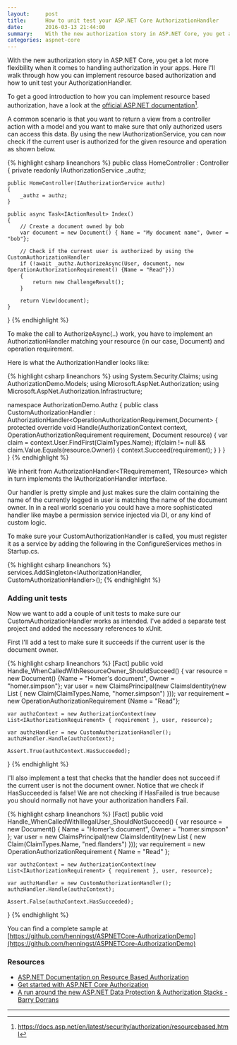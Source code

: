 ```yaml
---
layout:     post
title:      How to unit test your ASP.NET Core AuthorizationHandler
date:       2016-03-13 21:44:00
summary:    With the new authorization story in ASP.NET Core, you get a lot more flexibility when it comes to handling authorization in your apps. Here I'll walk through how you can implement resource based authorization and how to unit test your AuthorizationHandler.
categories: aspnet-core
---
```


With the new authorization story in ASP.NET Core, you get a lot more flexibility when it comes to handling authorization in your apps. Here I'll walk through how you can implement resource based authorization and how to unit test your AuthorizationHandler.

To get a good introduction to how you can implement resource based authorization, have a look at the [official ASP.NET documentation](https://docs.asp.net/en/latest/security/authorization/resourcebased.html)[^1].

A common scenario is that you want to return a view from a controller action with a model and you want to make sure that only authorized users can access this data. By using the new IAuthorizationService, you can now check if the current user is authorized for the given resource and operation as shown below.

{% highlight csharp lineanchors %}
public class HomeController : Controller
{
    private readonly IAuthorizationService _authz;

    public HomeController(IAuthorizationService authz)
    {
        _authz = authz;
    }

    public async Task<IActionResult> Index()
    {
        // Create a document owned by bob
        var document = new Document() { Name = "My document name", Owner = "bob"};

        // Check if the current user is authorized by using the CustomAuthorizationHandler
        if (!await _authz.AuthorizeAsync(User, document, new OperationAuthorizationRequirement() {Name = "Read"}))
        {
            return new ChallengeResult();
        }

        return View(document);
    }
}
{% endhighlight %}



To make the call to AuthorizeAsync(..) work, you have to implement an AuthorizationHandler matching your resource (in our case, Document) and operation requirement.

Here is what the AuthorizationHandler looks like:

{% highlight csharp lineanchors %}
using System.Security.Claims;
using AuthorizationDemo.Models;
using Microsoft.AspNet.Authorization;
using Microsoft.AspNet.Authorization.Infrastructure;

namespace AuthorizationDemo.Authz
{
    public class CustomAuthorizationHandler : AuthorizationHandler<OperationAuthorizationRequirement,Document>
    {
        protected override void Handle(AuthorizationContext context, OperationAuthorizationRequirement requirement, Document resource)
        {
            var claim = context.User.FindFirst(ClaimTypes.Name);
            if(claim != null && claim.Value.Equals(resource.Owner))
            {
                context.Succeed(requirement);
            }
        }
    }
}
{% endhighlight %}



We inherit from AuthorizationHandler<TRequiremement, TResource> which in turn implements the IAuthorizationHandler interface.

Our handler is pretty simple and just makes sure the claim containing the name of the currently logged in user is matching the name of the document owner. In in a real world scenario you could have a more sophisticated handler like maybe a permission service injected via DI, or any kind of custom logic.

To make sure your CustomAuthorizationHandler is called, you must register it as a service by adding the following in the ConfigureServices methos in Startup.cs.

{% highlight csharp lineanchors %}
services.AddSingleton<IAuthorizationHandler, CustomAuthorizationHandler>();
{% endhighlight %}


### Adding unit tests

Now we want to add a couple of unit tests to make sure our CustomAuthorizationHandler works as intended. I've added a separate test project and added the necessary references to xUnit.

First I'll add a test to make sure it succeeds if the current user is the document owner.

{% highlight csharp lineanchors %}
[Fact]
public void Handle_WhenCalledWithResourceOwner_ShouldSucceed()
{
    var resource = new Document() {Name = "Homer's document", Owner = "homer.simpson"};
    var user = new ClaimsPrincipal(new ClaimsIdentity(new List<Claim> { new Claim(ClaimTypes.Name, "homer.simpson") }));
    var requirement = new OperationAuthorizationRequirement {Name = "Read"};

    var authzContext = new AuthorizationContext(new List<IAuthorizationRequirement> { requirement }, user, resource);

    var authzHandler = new CustomAuthorizationHandler();
    authzHandler.Handle(authzContext);

    Assert.True(authzContext.HasSucceeded);
}
{% endhighlight %}


I'll also implement a test that checks that the handler does not succeed if the current user is not the document owner. Notice that we check if HasSucceeded is false! We are not checking if HasFailed is true because you should normally not have your authorization handlers Fail.

{% highlight csharp lineanchors %}
[Fact]
public void Handle_WhenCalledWithIllegalUser_ShouldNotSucceed()
{
    var resource = new Document() { Name = "Homer's document", Owner = "homer.simpson" };
    var user = new ClaimsPrincipal(new ClaimsIdentity(new List<Claim> { new Claim(ClaimTypes.Name, "ned.flanders") }));
    var requirement = new OperationAuthorizationRequirement { Name = "Read" };

    var authzContext = new AuthorizationContext(new List<IAuthorizationRequirement> { requirement }, user, resource);

    var authzHandler = new CustomAuthorizationHandler();
    authzHandler.Handle(authzContext);

    Assert.False(authzContext.HasSucceeded);
}
{% endhighlight %}


You can find a complete sample at [https://github.com/henningst/ASPNETCore-AuthorizationDemo](https://github.com/henningst/ASPNETCore-AuthorizationDemo)


### Resources
* [ASP.NET Documentation on Resource Based Authorization](https://docs.asp.net/en/latest/security/authorization/resourcebased.html)
* [Get started with ASP.NET Core Authorization](https://blogs.msdn.microsoft.com/webdev/2016/03/15/get-started-with-asp-net-core-authorization-part-1-of-2/)
* [A run around the new ASP.NET Data Protection & Authorization Stacks - Barry Dorrans](https://vimeo.com/153102690)


---

[^1]: https://docs.asp.net/en/latest/security/authorization/resourcebased.html
